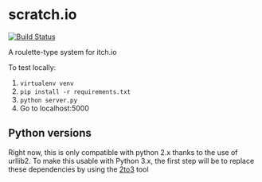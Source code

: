 scratch.io
==========

[![Build Status](https://travis-ci.org/icbat/itch-roulette.svg?branch=master)](https://travis-ci.org/icbat/itch-roulette)

A roulette-type system for itch.io


To test locally:

1. `virtualenv venv`
2. `pip install -r requirements.txt`
3. `python server.py`
4. Go to localhost:5000

## Python versions

Right now, this is only compatible with python 2.x thanks to the use of urllib2. To make this usable with Python 3.x, the first step will be to replace these dependencies by using the [2to3](https://docs.python.org/2/glossary.html#term-to3) tool 